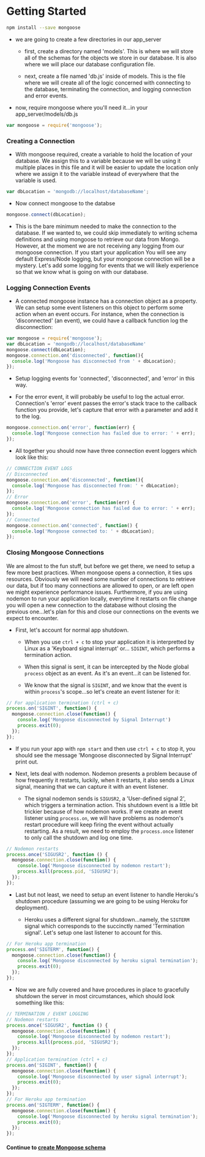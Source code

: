 # Getting Started
```bash
npm install --save mongoose
```
  
* we are going to create a few directories in our app_server

  * first, create a directory named 'models'. This is where we will store all of the schemas for the objects we store in our database. It is also where we will place our database configuration file.
  
  * next, create a file named 'db.js' inside of models. This is the file where we will create all of the logic concerned with connecting to the database, terminating the connection, and logging connection and error events.
  
* now, require mongoose where you'll need it...in your app_server/models/db.js
  
```javascript
var mongoose = require('mongoose');
```
  
### Creating a Connection
* With mongoose required, create a variable to hold the location of your database. We assign this to a variable because we will be using it multiple places in this file and it will be easier to update the location only where we assign it to the variable instead of everywhere that the variable is used.
  
```javascript
var dbLocation = 'mongodb://localhost/databaseName';
```
  
* Now connect mongoose to the databse
  
```javascript
mongoose.connect(dbLocation);
```

* This is the bare minimum needed to make the connection to the database. If we wanted to, we could skip immediately to writing schema definitions and using mongoose to retrieve our data from Mongo. However, at the moment we are not receiving any logging from our mongoose connection. If you start your application You will see any default Express/Node logging, but your mongoose connection will be a mystery. Let's add some logging for events that we will likely experience so that we know what is going on with our database.  

  
### Logging Connection Events
* A connected mongoose instance has a connection object as a property. We can setup some event listeners on this object to perform some action when an event occurs. For instance, when the connection is 'disconnected' (an event), we could have a callback function log the disconnection:

```javascript
var mongoose = require('mongoose');
var dbLocation = 'mongodb://localhost/databaseName'
mongoose.connect(dbLocation);
mongoose.connection.on('disconnected', function(){
  console.log('Mongoose has disconnected from ' + dbLocation);
});
```

* Setup logging events for 'connected', 'disconnected', and 'error' in this way.

* For the error event, it will probably be useful to log the actual error. Connection's 'error' event passes the error's stack trace to the callback function you provide, let's capture that error with a parameter and add it to the log.

```javascript
mongoose.connection.on('error', function(err) {
  console.log('Mongoose connection has failed due to error: ' + err);
});
```

* All together you should now have three connection event loggers which look like this:

```javascript
// CONNECTION EVENT LOGS
// Disconnected
mongoose.connection.on('disconnected', function(){
  console.log('Mongoose has disconnected from: ' + dbLocation);
});
// Error
mongoose.connection.on('error', function(err) {
  console.log('Mongoose connection has failed due to error: ' + err);
});
// Connected
mongoose.connection.on('connected', function() {
  console.log('Mongoose connected to: ' + dbLocation);
});
```

### Closing Mongoose Connections
We are almost to the fun stuff, but before we get there, we need to setup a few more best practices. When mongoose opens a connection, it ties ups resources. Obviously we will need some number of connections to retrieve our data, but if too many connections are allowed to open, or are left open we might experience performance issues. Furthermore, if you are using nodemon to run your application locally, everytime it restarts on file change you will open a new connection to the database without closing the previous one...let's plan for this and close our connections on the events we expect to encounter.  

* First, let's account for normal app shutdown.

  * When you use `ctrl + c` to stop your application it is interpretted by Linux as a 'Keyboard signal interrupt' or... `SIGINT`, which performs a termination action. 
  
  * When this signal is sent, it can be intercepted by the Node global `process` object as an event. As it's an event...it can be listened for.
  
  * We know that the signal is `SIGINT`, and we know that the event is within `process`'s scope...so let's create an event listener for it:
  
```javascript
// For application termination (ctrl + c)
process.on('SIGINT', function() {
  mongoose.connection.close(function() {
    console.log('Mongoose disconnected by Signal Interrupt')
    process.exit(0);
  });
});
```

  * If you run your app with `npm start` and then use `ctrl + c` to stop it, you should see the message 'Mongoose disconnected by Signal Interrupt' print out.
  
* Next, lets deal with nodemon. Nodemon presents a problem because of how frequently it restarts, luckily, when it restarts, it also sends a Linux signal, meaning that we can capture it with an event listener. 

  * The signal nodemon sends is `SIGUSR2`, a 'User-defined signal 2', which triggers a termination action. This shutdown event is a little bit trickier because of how nodemon works. If we create an event listener using `process.on`, we will have problems as nodemon's restart procedure will keep firing the event without actually restarting. As a result, we need to employ the `process.once` listener to only call the shutdown and log one time.
  
```javascript
// Nodemon restarts
process.once('SIGUSR2', function () {
  mongoose.connection.close(function() {
    console.log('Mongoose disconnected by nodemon restart');
    process.kill(process.pid, 'SIGUSR2');
  });
});
```

* Last but not least, we need to setup an event listener to handle Heroku's shutdown procedure (assuming we are going to be using Heroku for deployment).
  
  * Heroku uses a different signal for shutdown...namely, the `SIGTERM` signal which corresponds to the succinctly named 'Termination signal'. Let's setup one last listener to account for this.
  
```javascript
// For Heroku app termination
process.on('SIGTERM', function() {
  mongoose.connection.close(function() {
    console.log('Mongoose disconnected by heroku signal termination');
    process.exit(0);
  });
});
```
  
* Now we are fully covered and have procedures in place to gracefully shutdown the server in most circumstances, which should look something like this:
  
```javascript
// TERMINATION / EVENT LOGGING
// Nodemon restarts
process.once('SIGUSR2', function () {
  mongoose.connection.close(function() {
    console.log('Mongoose disconnected by nodemon restart');
    process.kill(process.pid, 'SIGUSR2');
  });
});
// Application termination (ctrl + c)
process.on('SIGINT', function() {
  mongoose.connection.close(function() {
    console.log('Mongoose disconnected by user signal interrupt');
    process.exit(0);
  });
});
// For Heroku app termination
process.on('SIGTERM', function() {
  mongoose.connection.close(function() {
    console.log('Mongoose disconnected by heroku signal termination');
    process.exit(0);
  });
});
```
  
#### Continue to [create Mongoose schema](3_schema.md)
